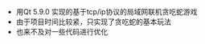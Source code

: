 
- 用Qt 5.9.0 实现的基于tcp/ip协议的局域网联机贪吃蛇游戏
- 由于项目时间比较紧，只实现了贪吃蛇的基本玩法
- 也来不及对一些代码进行优化

<!---
zzzz-cy/zzzz-cy is a ✨ special ✨ repository because its `README.md` (this file) appears on your GitHub profile.
You can click the Preview link to take a look at your changes.
--->
